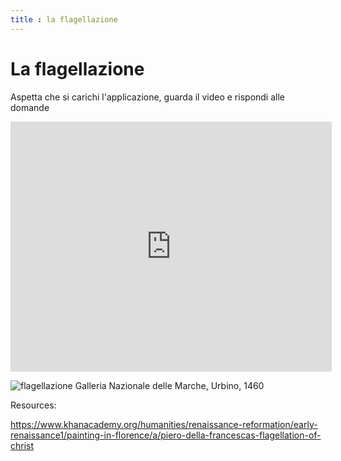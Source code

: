 ```yaml
---
title : la flagellazione
---
```

# La flagellazione

Aspetta che si carichi l'applicazione, guarda il video e rispondi alle domande

<iframe width="514" height="400" scrolling="no" src="https://youtu.be/gzprapduh2E" allow="autoplay *;" allowfullscreen frameborder="0"></iframe>


![flagellazione](https://upload.wikimedia.org/wikipedia/commons/8/85/Piero%2C_flagellazione_11.jpg)
Galleria Nazionale delle Marche, Urbino, 1460

Resources:

https://www.khanacademy.org/humanities/renaissance-reformation/early-renaissance1/painting-in-florence/a/piero-della-francescas-flagellation-of-christ
